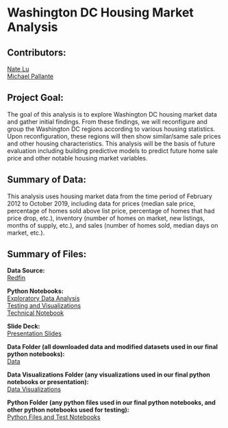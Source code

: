 # Washington DC Housing Market Analysis

## Contributors: 

[Nate Lu](https://github.com/iuniorhsiung)
<br>
[Michael Pallante](https://github.com/MFAP9)

## Project Goal:

The goal of this analysis is to explore Washington DC housing market data and gather initial findings. From these findings, we will reconfigure and group the Washington DC regions according to various housing statistics. Upon reconfiguration, these regions will then show similar/same sale prices and other housing characteristics. This analysis will be the basis of future evaluation including building predictive models to predict future home sale price and other notable housing market variables.

## Summary of Data:

This analysis uses housing market data from the time period of February 2012 to October 2019, including data for prices (median sale price, percentage of homes sold above list price, percentage of homes that had price drop, etc.), inventory (number of homes on market, new listings, months of supply, etc.), and sales (number of homes sold, median days on market, etc.).

## Summary of Files:

**Data Source:**
<br>
[Redfin](https://www.redfin.com/blog/data-center)

**Python Notebooks:**
<br>
[Exploratory Data Analysis](https://github.com/iuniorhsiung/mod3_project_DC_housing_price/blob/master/final_notebooks/DC_House_Prices_EDA.ipynb)
<br>
[Testing and Visualizations](https://github.com/iuniorhsiung/mod3_project_DC_housing_price/blob/master/final_notebooks/DC_House_Prices_Testing_and_Visualizations.ipynb)
<br>
[Technical Notebook](https://github.com/iuniorhsiung/mod3_project_DC_housing_price/blob/master/final_notebooks/DC_House_Prices_Technical_Notebook.ipynb)

**Slide Deck:**
<br>
[Presentation Slides](https://github.com/iuniorhsiung/mod3_project_DC_housing_price/blob/master/presentation/Mod%203%20DC%20house%20prices.pdf)

**Data Folder (all downloaded data and modified datasets used in our final python notebooks):**
<br>
[Data](https://github.com/iuniorhsiung/mod3_project_DC_housing_price/tree/master/data)

**Data Visualizations Folder (any visualizations used in our final python notebooks or presentation):**
<br>
[Data Visualizations](https://github.com/iuniorhsiung/mod3_project_DC_housing_price/tree/master/data_visualizations)

**Python Folder (any python files used in our final python notebooks, and other python notebooks used for testing):**
<br>
[Python Files and Test Notebooks](https://github.com/iuniorhsiung/mod3_project_DC_housing_price/tree/master/python_folder)

